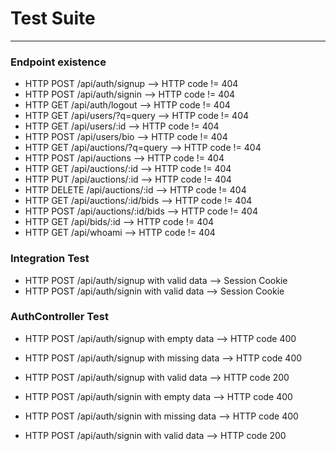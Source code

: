 # Test Suite
___
### Endpoint existence
* HTTP POST /api/auth/signup --> HTTP code != 404
* HTTP POST /api/auth/signin --> HTTP code != 404
* HTTP GET /api/auth/logout --> HTTP code != 404
* HTTP GET /api/users/?q=query --> HTTP code != 404
* HTTP GET /api/users/:id --> HTTP code != 404
* HTTP POST /api/users/bio --> HTTP code != 404
* HTTP GET /api/auctions/?q=query --> HTTP code != 404
* HTTP POST /api/auctions --> HTTP code != 404
* HTTP GET /api/auctions/:id --> HTTP code != 404
* HTTP PUT /api/auctions/:id --> HTTP code != 404
* HTTP DELETE /api/auctions/:id --> HTTP code != 404
* HTTP GET /api/auctions/:id/bids --> HTTP code != 404
* HTTP POST /api/auctions/:id/bids --> HTTP code != 404
* HTTP GET /api/bids/:id --> HTTP code != 404
* HTTP GET /api/whoami --> HTTP code != 404

### Integration Test
* HTTP POST /api/auth/signup with valid data --> Session Cookie
* HTTP POST /api/auth/signin with valid data --> Session Cookie



### AuthController Test

* HTTP POST /api/auth/signup with empty data --> HTTP code 400
* HTTP POST /api/auth/signup with missing data --> HTTP code 400
* HTTP POST /api/auth/signup with valid data --> HTTP code 200

* HTTP POST /api/auth/signin with empty data --> HTTP code 400
* HTTP POST /api/auth/signin with missing data --> HTTP code 400
* HTTP POST /api/auth/signin with valid data --> HTTP code 200



